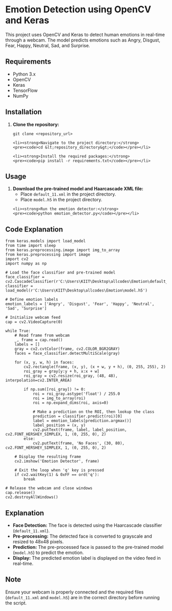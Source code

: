 <!DOCTYPE html>
<html lang="en">
<head>
    <meta charset="UTF-8">
    <meta name="viewport" content="width=device-width, initial-scale=1.0">
    <title>Emotion Detection using OpenCV and Keras</title>
</head>
<body>

<h1>Emotion Detection using OpenCV and Keras</h1>

<p>This project uses OpenCV and Keras to detect human emotions in real-time through a webcam. The model predicts emotions such as Angry, Disgust, Fear, Happy, Neutral, Sad, and Surprise.</p>

<h2>Requirements</h2>
<ul>
    <li>Python 3.x</li>
    <li>OpenCV</li>
    <li>Keras</li>
    <li>TensorFlow</li>
    <li>NumPy</li>
</ul>

<h2>Installation</h2>
<ol>
    <li><strong>Clone the repository:</strong>
    <pre><code>git clone &lt;repository_url&gt;</code></pre></li>

    <li><strong>Navigate to the project directory:</strong>
    <pre><code>cd &lt;repository_directory&gt;</code></pre></li>

    <li><strong>Install the required packages:</strong>
    <pre><code>pip install -r requirements.txt</code></pre></li>
</ol>

<h2>Usage</h2>
<ol>
    <li><strong>Download the pre-trained model and Haarcascade XML file:</strong>
    <ul>
        <li>Place <code>default_11.xml</code> in the project directory.</li>
        <li>Place <code>model.h5</code> in the project directory.</li>
    </ul></li>

    <li><strong>Run the emotion detector:</strong>
    <pre><code>python emotion_detector.py</code></pre></li>
</ol>

<h2>Code Explanation</h2>

<pre><code>from keras.models import load_model
from time import sleep
from keras.preprocessing.image import img_to_array
from keras.preprocessing import image
import cv2
import numpy as np

# Load the face classifier and pre-trained model
face_classifier = cv2.CascadeClassifier(r'C:\Users\KIIT\Desktop\allcodes\Emotion\default_11.xml')
classifier = load_model(r'C:\Users\KIIT\Desktop\allcodes\Emotion\model.h5')

# Define emotion labels
emotion_labels = ['Angry', 'Disgust', 'Fear', 'Happy', 'Neutral', 'Sad', 'Surprise']

# Initialize webcam feed
cap = cv2.VideoCapture(0)

while True:
    # Read frame from webcam
    _, frame = cap.read()
    labels = []
    gray = cv2.cvtColor(frame, cv2.COLOR_BGR2GRAY)
    faces = face_classifier.detectMultiScale(gray)

    for (x, y, w, h) in faces:
        cv2.rectangle(frame, (x, y), (x + w, y + h), (0, 255, 255), 2)
        roi_gray = gray[y:y + h, x:x + w]
        roi_gray = cv2.resize(roi_gray, (48, 48), interpolation=cv2.INTER_AREA)

        if np.sum([roi_gray]) != 0:
            roi = roi_gray.astype('float') / 255.0
            roi = img_to_array(roi)
            roi = np.expand_dims(roi, axis=0)

            # Make a prediction on the ROI, then lookup the class
            prediction = classifier.predict(roi)[0]
            label = emotion_labels[prediction.argmax()]
            label_position = (x, y)
            cv2.putText(frame, label, label_position, cv2.FONT_HERSHEY_SIMPLEX, 1, (0, 255, 0), 2)
        else:
            cv2.putText(frame, 'No Faces', (30, 80), cv2.FONT_HERSHEY_SIMPLEX, 1, (0, 255, 0), 2)
    
    # Display the resulting frame
    cv2.imshow('Emotion Detector', frame)
    
    # Exit the loop when 'q' key is pressed
    if cv2.waitKey(1) & 0xFF == ord('q'):
        break

# Release the webcam and close windows
cap.release()
cv2.destroyAllWindows()
</code></pre>

<h2>Explanation</h2>

<ul>
    <li><strong>Face Detection:</strong> The face is detected using the Haarcascade classifier (<code>default_11.xml</code>).</li>
    <li><strong>Pre-processing:</strong> The detected face is converted to grayscale and resized to 48x48 pixels.</li>
    <li><strong>Prediction:</strong> The pre-processed face is passed to the pre-trained model (<code>model.h5</code>) to predict the emotion.</li>
    <li><strong>Display:</strong> The predicted emotion label is displayed on the video feed in real-time.</li>
</ul>

<h2>Note</h2>

<p>Ensure your webcam is properly connected and the required files (<code>default_11.xml</code> and <code>model.h5</code>) are in the correct directory before running the script.</p>

</body>
</html>
